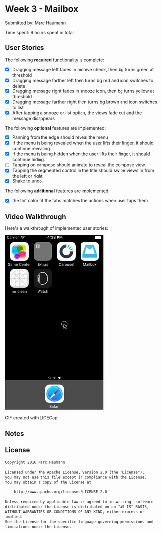 # Week 3 - Mailbox

Submitted by: Marc Haumann

Time spent: 9 hours spent in total

## User Stories

The following **required** functionality is complete:
* [x] Dragging message left fades in archive check, then bg turns green at threshold
* [x] Dragging message farther left then turns bg red and icon switches to delete
* [x] Dragging message right fades in snooze icon, then bg turns yellow at threshold
* [x] Dragging message farther right then turns bg brown and icon switches to list
* [x] After tapping a snooze or list option, the views fade out and the message disappears

The following **optional** features are implemented:
* [x] Panning from the edge should reveal the menu
* [x] If the menu is being revealed when the user lifts their finger, it should continue revealing.
* [x] If the menu is being hidden when the user lifts their finger, it should continue hiding.
* [ ] Tapping on compose should animate to reveal the compose view.
* [x] Tapping the segmented control in the title should swipe views in from the left or right.
* [x] Shake to undo.

The following **additional** features are implemented:
- [x] the tint color of the tabs matches the actions when user taps them

## Video Walkthrough 

Here's a walkthrough of implemented user stories:

<img src='https://github.com/marchaumann/Mailbox/blob/master/mailbox.gif' title='Video Walkthrough' width='' alt='Video Walkthrough' />

GIF created with LICECap.

## Notes



## License

    Copyright 2016 Marc Haumann

    Licensed under the Apache License, Version 2.0 (the "License");
    you may not use this file except in compliance with the License.
    You may obtain a copy of the License at

        http://www.apache.org/licenses/LICENSE-2.0

    Unless required by applicable law or agreed to in writing, software
    distributed under the License is distributed on an "AS IS" BASIS,
    WITHOUT WARRANTIES OR CONDITIONS OF ANY KIND, either express or implied.
    See the License for the specific language governing permissions and
    limitations under the License.
